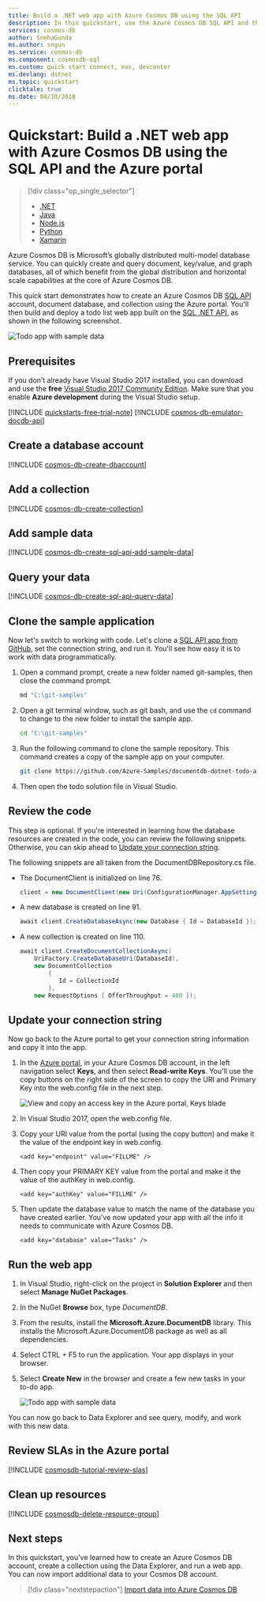 ```yaml
---
title: Build a .NET web app with Azure Cosmos DB using the SQL API
description: In this quickstart, use the Azure Cosmos DB SQL API and the Azure portal to create a .NET web app
services: cosmos-db
author: SnehaGunda
ms.author: sngun
ms.service: cosmos-db
ms.component: cosmosdb-sql
ms.custom: quick start connect, mvc, devcenter
ms.devlang: dotnet
ms.topic: quickstart
clicktale: true
ms.date: 04/10/2018
---
```

# Quickstart: Build a .NET web app with Azure Cosmos DB using the SQL API and the Azure portal

> [!div class="op_single_selector"]
> * [.NET](create-sql-api-dotnet.md)
> * [Java](create-sql-api-java.md)
> * [Node.js](create-sql-api-nodejs.md)
> * [Python](create-sql-api-python.md)
> * [Xamarin](create-sql-api-xamarin-dotnet.md)
>  
> 

Azure Cosmos DB is Microsoft’s globally distributed multi-model database service. You can quickly create and query document, key/value, and graph databases, all of which benefit from the global distribution and horizontal scale capabilities at the core of Azure Cosmos DB. 

This quick start demonstrates how to create an Azure Cosmos DB [SQL API](sql-api-introduction.md) account, document database, and collection using the Azure portal. You'll then build and deploy a todo list web app built on the [SQL .NET API](sql-api-sdk-dotnet.md), as shown in the following screenshot. 

![Todo app with sample data](./media/create-sql-api-dotnet/azure-comosdb-todo-app-list.png)

## Prerequisites

If you don’t already have Visual Studio 2017 installed, you can download and use the **free** [Visual Studio 2017 Community Edition](https://www.visualstudio.com/downloads/). Make sure that you enable **Azure development** during the Visual Studio setup.

[!INCLUDE [quickstarts-free-trial-note](../../includes/quickstarts-free-trial-note.md)] 
[!INCLUDE [cosmos-db-emulator-docdb-api](../../includes/cosmos-db-emulator-docdb-api.md)]  

<a id="create-account"></a>
## Create a database account

[!INCLUDE [cosmos-db-create-dbaccount](../../includes/cosmos-db-create-dbaccount.md)]

<a id="create-collection"></a>
## Add a collection

[!INCLUDE [cosmos-db-create-collection](../../includes/cosmos-db-create-collection.md)]

<a id="add-sample-data"></a>
## Add sample data

[!INCLUDE [cosmos-db-create-sql-api-add-sample-data](../../includes/cosmos-db-create-sql-api-add-sample-data.md)]

## Query your data

[!INCLUDE [cosmos-db-create-sql-api-query-data](../../includes/cosmos-db-create-sql-api-query-data.md)]

## Clone the sample application

Now let's switch to working with code. Let's clone a [SQL API app from GitHub](https://github.com/Azure-Samples/documentdb-dotnet-todo-app), set the connection string, and run it. You'll see how easy it is to work with data programmatically. 

1. Open a command prompt, create a new folder named git-samples, then close the command prompt.

    ```bash
    md "C:\git-samples"
    ```

2. Open a git terminal window, such as git bash, and use the `cd` command to change to the new folder to install the sample app.

    ```bash
    cd "C:\git-samples"
    ```

3. Run the following command to clone the sample repository. This command creates a copy of the sample app on your computer.

    ```bash
    git clone https://github.com/Azure-Samples/documentdb-dotnet-todo-app.git
    ```

4. Then open the todo solution file in Visual Studio. 

## Review the code

This step is optional. If you're interested in learning how the database resources are created in the code, you can review the following snippets. Otherwise, you can skip ahead to [Update your connection string](#update-your-connection-string). 

The following snippets are all taken from the DocumentDBRepository.cs file.

* The DocumentClient is initialized on line 76.

    ```csharp
    client = new DocumentClient(new Uri(ConfigurationManager.AppSettings["endpoint"]), ConfigurationManager.AppSettings["authKey"]);
    ```

* A new database is created on line 91.

    ```csharp
    await client.CreateDatabaseAsync(new Database { Id = DatabaseId });
    ```

* A new collection is created on line 110.

    ```csharp
    await client.CreateDocumentCollectionAsync(
        UriFactory.CreateDatabaseUri(DatabaseId),
        new DocumentCollection
            {
               Id = CollectionId
            },
        new RequestOptions { OfferThroughput = 400 });
    ```

## Update your connection string

Now go back to the Azure portal to get your connection string information and copy it into the app.

1. In the [Azure portal](http://portal.azure.com/), in your Azure Cosmos DB account, in the left navigation select **Keys**, and then select **Read-write Keys**. You'll use the copy buttons on the right side of the screen to copy the URI and Primary Key into the web.config file in the next step.

    ![View and copy an access key in the Azure portal, Keys blade](./media/create-sql-api-dotnet/keys.png)

2. In Visual Studio 2017, open the web.config file. 

3. Copy your URI value from the portal (using the copy button) and make it the value of the endpoint key in web.config. 

    `<add key="endpoint" value="FILLME" />`

4. Then copy your PRIMARY KEY value from the portal and make it the value of the authKey in web.config. 

    `<add key="authKey" value="FILLME" />`
    
5. Then update the database value to match the name of the database you have created earlier. You've now updated your app with all the info it needs to communicate with Azure Cosmos DB. 

    `<add key="database" value="Tasks" />`    
    
## Run the web app
1. In Visual Studio, right-click on the project in **Solution Explorer** and then select **Manage NuGet Packages**. 

2. In the NuGet **Browse** box, type *DocumentDB*.

3. From the results, install the **Microsoft.Azure.DocumentDB** library. This installs the Microsoft.Azure.DocumentDB package as well as all dependencies.

4. Select CTRL + F5 to run the application. Your app displays in your browser. 

5. Select **Create New** in the browser and create a few new tasks in your to-do app.

   ![Todo app with sample data](./media/create-sql-api-dotnet/azure-comosdb-todo-app-list.png)

You can now go back to Data Explorer and see query, modify, and work with this new data. 

## Review SLAs in the Azure portal

[!INCLUDE [cosmosdb-tutorial-review-slas](../../includes/cosmos-db-tutorial-review-slas.md)]

## Clean up resources

[!INCLUDE [cosmosdb-delete-resource-group](../../includes/cosmos-db-delete-resource-group.md)]

## Next steps

In this quickstart, you've learned how to create an Azure Cosmos DB account, create a collection using the Data Explorer, and run a web app. You can now import additional data to your Cosmos DB account. 

> [!div class="nextstepaction"]
> [Import data into Azure Cosmos DB](import-data.md)


